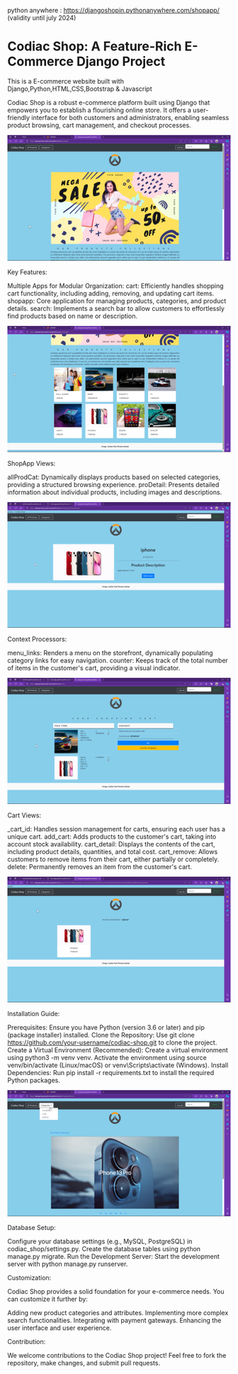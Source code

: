 python anywhere : https://djangoshopin.pythonanywhere.com/shopapp/    
(validity until july 2024)

# Codiac Shop: A Feature-Rich E-Commerce Django Project
This is a E-commerce website built with Django,Python,HTML,CSS,Bootstrap & Javascript 

Codiac Shop is a robust e-commerce platform built using Django that empowers you to establish a flourishing online store. It offers a user-friendly interface for both customers and administrators, enabling seamless product browsing, cart management, and checkout processes.

![screenshot](screenshot/home.png)

Key Features:

Multiple Apps for Modular Organization:
cart: Efficiently handles shopping cart functionality, including adding, removing, and updating cart items.
shopapp: Core application for managing products, categories, and product details.
search: Implements a search bar to allow customers to effortlessly find products based on name or description.

![screenshot](screenshot/card.png)

ShopApp Views:

allProdCat: Dynamically displays products based on selected categories, providing a structured browsing experience.
proDetail: Presents detailed information about individual products, including images and descriptions.

![screenshot](screenshot/product.png)

Context Processors:

menu_links: Renders a menu on the storefront, dynamically populating category links for easy navigation.
counter: Keeps track of the total number of items in the customer's cart, providing a visual indicator.

![screenshot](screenshot/cart.png)

Cart Views:

_cart_id: Handles session management for carts, ensuring each user has a unique cart.
add_cart: Adds products to the customer's cart, taking into account stock availability.
cart_detail: Displays the contents of the cart, including product details, quantities, and total cost.
cart_remove: Allows customers to remove items from their cart, either partially or completely.
delete: Permanently removes an item from the customer's cart.

![screenshot](screenshot/search.png)

Installation Guide:

Prerequisites: Ensure you have Python (version 3.6 or later) and pip (package installer) installed.
Clone the Repository: Use git clone https://github.com/your-username/codiac-shop.git to clone the project.
Create a Virtual Environment (Recommended):
Create a virtual environment using python3 -m venv venv.
Activate the environment using source venv/bin/activate (Linux/macOS) or venv\Scripts\activate (Windows).
Install Dependencies: Run pip install -r requirements.txt to install the required Python packages.

![screenshot](screenshot/category.png)

Database Setup:

Configure your database settings (e.g., MySQL, PostgreSQL) in codiac_shop/settings.py.
Create the database tables using python manage.py migrate.
Run the Development Server: Start the development server with python manage.py runserver.

Customization:

Codiac Shop provides a solid foundation for your e-commerce needs. You can customize it further by:

Adding new product categories and attributes.
Implementing more complex search functionalities.
Integrating with payment gateways.
Enhancing the user interface and user experience.


Contribution:

We welcome contributions to the Codiac Shop project! Feel free to fork the repository, make changes, and submit pull requests.
